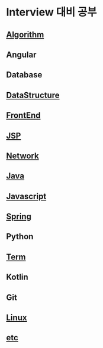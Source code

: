 # Interview 대비 공부


## [Algorithm](https://github.com/sSeongJae91/study/blob/master/Algorithm/README.md)
## Angular
## Database
## [DataStructure](https://github.com/sSeongJae91/study/blob/master/DataStructure/README.md)
## [FrontEnd](https://github.com/sSeongJae91/study/blob/master/FrontEnd/README.md)
## [JSP](https://github.com/sSeongJae91/study/blob/master/JSP/README.md)
## [Network](https://github.com/sSeongJae91/study/blob/master/Network/README.md)
## [Java](https://github.com/sSeongJae91/study/blob/master/Java/README.md)
## [Javascript](https://github.com/sSeongJae91/study/blob/master/Javascript/README.md)
## [Spring](https://github.com/sSeongJae91/study/blob/master/Spring/README.md)
## Python
## [Term](https://github.com/sSeongJae91/study/blob/master/Term/README.md)
## Kotlin
## Git
## [Linux](https://github.com/sSeongJae91/study/blob/master/Linux/README.md)
## [etc](https://github.com/sSeongJae91/study/blob/master/Term/README.md)

